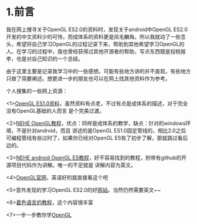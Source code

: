 # 1.前言
我在网上搜寻关于OpenGL ES2.0的资料时，发现关于android中OpenGL ES2.0开发的中文资料少的可怜，而成体系的资料更是凤毛麟角。所以我就动了一些念头，希望将自己学习OpenGL的过程记录下来，帮助到其他希望学习OpenGL的人。在学习的过程中，我也曾经获得过其他开源者的帮助，写点东西既是投桃报李，也是对自己知识的一个总结。

由于这里主要是记录我学习中的一些感想。可能有些地方讲的并不直观，有些地方只做了简要阐述。想更进一步的朋友也可以在网上找其他资料作为参考。

个人搜集的一些网上资源：

 <1>[OpenGL ES1.0资料](http://blog.csdn.net/mapdigit/article/details/7526556)，虽然资料有点老，不过有点是成体系的描述，对于完全没有OpenGL基础的人而言 是个完美过渡。

 <2>[NEHE OpenGL教程](http://yarin.blog.51cto.com/1130898/p-11)，优点：同样是成体系的教学，缺点：针对的windows环境，不是针对android，而且 讲述的是OpenGL ES1.0固定管线的，相比2.0之后可编程管线有些过时了，如果你已经对OpenGL ES有了初步了解，那就跳过看后边的。

 <3>[NEHE android OpenGL ES教程](http://insanitydesign.com/wp/projects/nehe-android-ports/)，好不容易找到的教程，附带有github的开源项目代码作为讲解。唯一的不足就是 讲解内容为英文。

 <4>[OpenGL官网](https://www.khronos.org/registry/gles/#specs)，英语好的就直接看这个吧

 <5>意外发现的学习OpenGL ES2.0的好[网站](http://www.learnopengles.com/android-lesson-one-getting-started/)。当然仍然需要英文~~

<6>[着色语言的教程](http://www.clockworkcoders.com/oglsl/tutorials.html)，这个内容很丰富

<7>一步一步教你学[OpenGL](http://ogldev.atspace.co.uk/)


